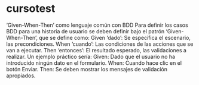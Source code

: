 # cursotest

‘Given-When-Then’ como lenguaje común con BDD
Para definir los casos BDD para una historia de usuario se deben definir bajo el patrón ‘Given-When-Then’, que se define como:
Given ‘dado’: Se especifica el escenario, las precondiciones.
When ‘cuando’: Las condiciones de las acciones que se van a ejecutar.
Then ‘entonces’: El resultado esperado, las validaciones a realizar.
Un ejemplo práctico sería:
Given: Dado que el usuario no ha introducido ningún dato en el formulario.
When: Cuando hace clic en el botón Enviar.
Then: Se deben mostrar los mensajes de validación apropiados.
